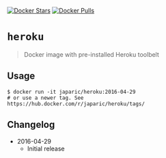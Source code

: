[![Docker Stars](https://img.shields.io/docker/stars/japaric/heroku.svg)](https://hub.docker.com/r/japaric/heroku/)
[![Docker Pulls](https://img.shields.io/docker/pulls/japaric/heroku.svg)](https://hub.docker.com/r/japaric/heroku/)

# `heroku`

> Docker image with pre-installed Heroku toolbelt

[Heroku]: https://www.heroku.com

## Usage

```
$ docker run -it japaric/heroku:2016-04-29
# or use a newer tag. See https://hub.docker.com/r/japaric/heroku/tags/
```

## Changelog

- 2016-04-29
  - Initial release
